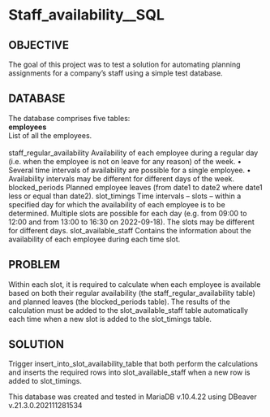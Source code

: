 # Staff_availability__SQL

## OBJECTIVE
The goal of this project was to test a solution for automating planning assignments for a company’s staff using a simple test database.
## DATABASE
The database comprises five tables:<br>
**employees**<br> 
List of all the employees.<br><br>
staff_regular_availability
Availability of each employee during a regular day (i.e. when the employee is not on leave for any reason) of the week.
•	Several time intervals of availability are possible for a single employee.
•	Availability intervals may be different for different days of the week.
blocked_periods
Planned employee leaves (from date1 to date2 where date1 less or equal than date2).
slot_timings
Time intervals – slots – within a specified day for which the availability of each employee is to be determined. Multiple slots are possible for each day (e.g. from 09:00 to 12:00 and from 13:00 to 16:30 on 2022-09-18). The slots may be different for different days.
slot_available_staff
Contains the information about the availability of each employee during each time slot.
## PROBLEM
Within each slot, it is required to calculate when each employee is available based on both their regular availability (the staff_regular_availability table) and planned leaves (the blocked_periods table). The results of the calculation must be added to the slot_available_staff table automatically each time when a new slot is added to the slot_timings table.
## SOLUTION
Trigger insert_into_slot_availability_table that both perform the calculations and inserts the required rows into slot_available_staff when a new row is added to slot_timings.

This database was created and tested in MariaDB v.10.4.22 using DBeaver v.21.3.0.202111281534  
